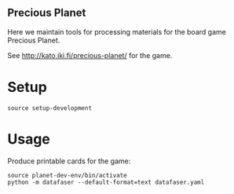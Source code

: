 Precious Planet
---------------

Here we maintain tools for processing materials for the board game Precious Planet.

See http://kato.iki.fi/precious-planet/ for the game.

Setup
=====

    source setup-development

Usage
=====

Produce printable cards for the game:

    source planet-dev-env/bin/activate
    python -m datafaser --default-format=text datafaser.yaml

